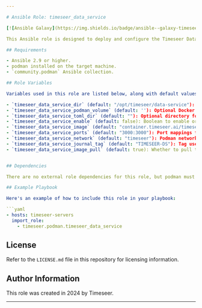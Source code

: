 ```yaml
---

# Ansible Role: timeseer_data_service

[![Ansible Galaxy](https://img.shields.io/badge/ansible--galaxy-timeseer_data_service-blue.svg)](https://galaxy.ansible.com/ui/repo/published/diogolobo122/timeseer/content/role/timeseer_data_service/)

This Ansible role is designed to deploy and configure the Timeseer Data Service in a podman environment. It handles tasks such as setting up the necessary storage directories, configuring podman volumes, managing podman containers for the Timeseer Data Service, and optionally configuring the service via TOML files.

## Requirements

- Ansible 2.9 or higher.
- podman installed on the target machine.
- `community.podman` Ansible collection.

## Role Variables

Variables used in this role are listed below, along with default values (see `defaults/main.yml`):

- `timeseer_data_service_dir` (default: "/opt/timeseer/data-service"): The directory for the Timeseer Data Service.
- `timeseer_data_service_podman_volume` (default: ''): Optional Docker volume for Timeseer data service storage.
- `timeseer_data_service_toml_dir` (default: ""): Optional directory for TOML configuration files.
- `timeseer_data_service_enable` (default: false): Boolean to enable or disable the data service.
- `timeseer_data_service_image` (default: "container.timeseer.ai/timeseer"): Podman image used for the Timeseer Data Service.
- `timeseer_data_service_ports` (default: "3000:3000"): Port mappings for the service. Modify using Docker CLI syntax, such as "3003:3000", "0.0.0.0:3003:3000", where "3003" can be an example of a host port and "3000" is the container port.
- `timeseer_data_service_network` (default: "timeseer"): Podman network to which the service connects.
- `timeseer_data_service_journal_tag` (default: "TIMESEER-DS"): Tag used for logging purposes.
- `timeseer_data_service_image_pull` (default: true): Whether to pull the latest Podman image.


## Dependencies

There are no external role dependencies for this role, but podman must be installed and operational on the target hosts.

## Example Playbook

Here's an example of how to include this role in your playbook:

```yaml
- hosts: timeseer-servers
  import_role:
    - timeseer.podman.timeseer_data_service
```

## License

Refer to the `LICENSE.md` file in this repository for licensing information.

## Author Information

This role was created in 2024 by Timeseer.

---
```

